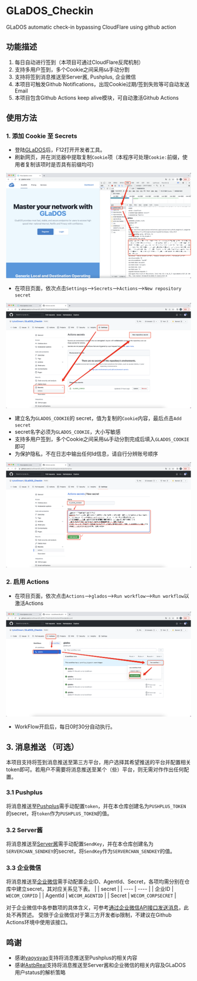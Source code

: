 # GLaDOS_Checkin
GLaDOS automatic check-in bypassing CloudFlare using github action

## 功能描述
1. 每日自动进行签到（本项目可通过CloudFlare反爬机制）
2. 支持多用户签到，多个Cookie之间采用`&&`手动分割
3. 支持将签到消息推送至Server酱, Pushplus, 企业微信
4. 本项目可触发Github Notifications，出现Cookie过期/签到失败等可自动发送Email
5. 本项目包含Github Actions keep alive模块，可自动激活Github Actions

## 使用方法

### 1. 添加 Cookie 至 Secrets
- 登陆[GLaDOS](https://glados.rocks/)后，F12打开开发者工具。
- 刷新网页，并在浏览器中提取复制`Cookie`项（本程序可处理`Cookie:`前缀，使用者复制该项时是否具有前缀均可)
<p align="center">
  <img src="imgs/Step1.png" />
</p>

- 在项目页面，依次点击`Settings`-->`Secrets`-->`Actions`-->`New repository secret`
<p align="center">
  <img src="imgs/Step2.png" />
</p>

- 建立名为`GLADOS_COOKIE`的 secret，值为复制的`Cookie`内容，最后点击`Add secret`
- secret名字必须为`GLADOS_COOKIE`，大小写敏感
- 支持多用户签到，多个Cookie之间采用`&&`手动分割完成后填入`GLADOS_COOKIE`即可
- 为保护隐私，不在日志中输出任何Id信息，请自行分辨账号顺序
<p align="center">
  <img src="imgs/Step3.png" />
</p>

### 2. 启用 Actions
- 在项目页面，依次点击`Actions`-->`glados`-->`Run workflow`-->`Run workflow`以激活Actions
<p align="center">
  <img src="imgs/Step4.png" />
</p>

- WorkFlow开启后，每日0时30分自动执行。

## 3. 消息推送 （可选）
本项目支持将签到消息推送至第三方平台，用户选择其希望推送的平台并配置相关token即可。若用户不需要将消息推送至某个（些）平台，则无需对作作出任何配置。

### 3.1 Pushplus
将消息推送至[Pushplus](https://www.pushplus.plus)需手动配置`token`，并在本仓库创建名为`PUSHPLUS_TOKEN`的secret，将`token`作为`PUSHPLUS_TOKEN`的值。

### 3.2 Server酱
将消息推送至[Server酱](https://sct.ftqq.com/sendkey)需手动配置`SendKey`，并在本仓库创建名为`SERVERCHAN_SENDKEY`的secret，将`SendKey`作为`SERVERCHAN_SENDKEY`的值。

### 3.3 企业微信
将消息推送至[企业微信](https://sct.ftqq.com/sendkey)需手动配置企业ID、AgentId、Secret，各项均需分别在仓库中建立secret，其对应关系见下表。
|     | secret  |
|  ----  | ----  |
| 企业ID  | `WECOM_CORPID` |
| AgentId  | `WECOM_AGENTID` |
| Secret  | `WECOM_CORPSECRET` |

对于企业微信中各参数项的具体含义，可参考[通过企业微信API接口发送消息](https://www.cnblogs.com/mengyu/p/10073140.html)，此处不再赘述。
受限于企业微信对于第三方开发者ip限制，不建议在Github Actions环境中使用该接口。

## 鸣谢
- 感谢[yaoysyao](https://github.com/yaoysyao)支持将消息推送至Pushplus的相关内容
- 感谢[AstbReal](https://github.com/AstbReal)支持将消息推送至Server酱和企业微信的相关内容及GLaDOS用户status的解析策略
